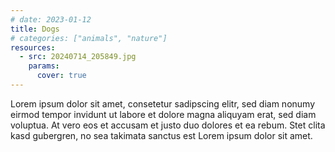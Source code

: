 ```yaml
---
# date: 2023-01-12
title: Dogs
# categories: ["animals", "nature"]
resources:
  - src: 20240714_205849.jpg
    params:
      cover: true
---
```


Lorem ipsum dolor sit amet, consetetur sadipscing elitr, sed diam nonumy eirmod tempor invidunt ut labore et dolore magna aliquyam erat, sed diam voluptua. At vero eos et accusam et justo duo dolores et ea rebum. Stet clita kasd gubergren, no sea takimata sanctus est Lorem ipsum dolor sit amet.
